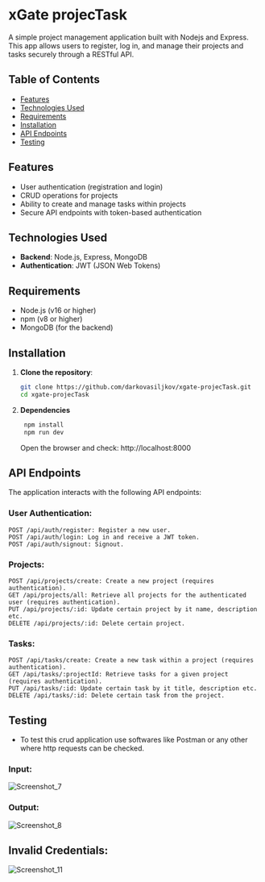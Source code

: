 # xGate projecTask

A simple project management application built with Nodejs and Express. This app allows users to register, log in, and manage their projects and tasks securely through a RESTful API.

## Table of Contents

- [Features](#features)
- [Technologies Used](#technologies-used)
- [Requirements](#requirements)
- [Installation](#installation)
- [API Endpoints](#api-endpoints)
- [Testing](#testing)

## Features

- User authentication (registration and login)
- CRUD operations for projects
- Ability to create and manage tasks within projects
- Secure API endpoints with token-based authentication

## Technologies Used

- **Backend**: Node.js, Express, MongoDB 
- **Authentication**: JWT (JSON Web Tokens)

## Requirements

- Node.js (v16 or higher)
- npm (v8 or higher)
- MongoDB (for the backend)

## Installation

1. **Clone the repository**:
   ```bash
   git clone https://github.com/darkovasiljkov/xgate-projecTask.git
   cd xgate-projecTask
   ```

2. **Dependencies**
   ```bash
    npm install
    npm run dev
   ```
   Open the browser and check: http://localhost:8000 

## API Endpoints
The application interacts with the following API endpoints:

### User Authentication:
```postman
POST /api/auth/register: Register a new user.
POST /api/auth/login: Log in and receive a JWT token.
POST /api/auth/signout: Signout.
```

### Projects:
```postman
POST /api/projects/create: Create a new project (requires authentication).
GET /api/projects/all: Retrieve all projects for the authenticated user (requires authentication).
PUT /api/projects/:id: Update certain project by it name, description etc.
DELETE /api/projects/:id: Delete certain project.
```

### Tasks:
```postman
POST /api/tasks/create: Create a new task within a project (requires authentication).
GET /api/tasks/:projectId: Retrieve tasks for a given project (requires authentication).
PUT /api/tasks/:id: Update certain task by it title, description etc.
DELETE /api/tasks/:id: Delete certain task from the project.
```

## Testing
- To test this crud application use softwares like Postman or any other where http requests can be checked.

### Input: <br>
 ![Screenshot_7](https://github.com/user-attachments/assets/9881edd6-ba03-46b4-abd3-71476d8cf574)

### Output:<br>
![Screenshot_8](https://github.com/user-attachments/assets/3d16b8fe-0b8c-4fe3-b91d-42893a598ef3)

## Invalid Credentials:<br>
![Screenshot_11](https://github.com/user-attachments/assets/e22717d2-9d4f-4e73-8702-6569e7f43310)

